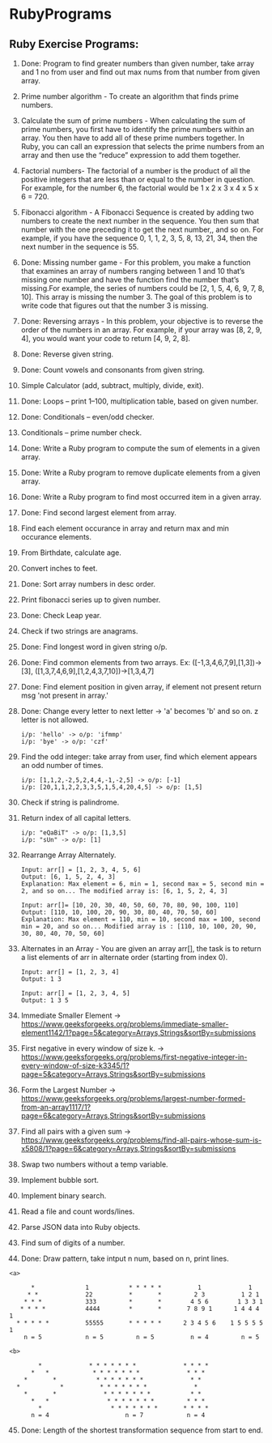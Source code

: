 # RubyPrograms
## Ruby Exercise Programs:


1.  Done: Program to find greater numbers than given number, take array and 1 no from user and find out max nums from that number from given array.

2.  Prime number algorithm - To create an algorithm that finds prime numbers.

3.  Calculate the sum of prime numbers - When calculating the sum of prime numbers, you first have to identify the prime numbers within an array. You then have to add all of these prime numbers together. In Ruby, you can call an expression that selects the prime numbers from an array and then use the “reduce” expression to add them together.

4.  Factorial numbers- The factorial of a number is the product of all the positive integers that are less than or equal to the number in question. For example, for the number 6, the factorial would be 1 x 2 x 3 x 4 x 5 x 6 = 720.

5.  Fibonacci algorithm - A Fibonacci Sequence is created by adding two numbers to create the next number in the sequence. You then sum that number with the one preceding it to get the next number,, and so on. For example, if you have the sequence 0, 1, 1, 2, 3, 5, 8, 13, 21, 34, then the next number in the sequence is 55.

6. Done: Missing number game - For this problem, you make a function that examines an array of numbers ranging between 1 and 10 that’s missing one number and have the function find the number that’s missing.For example, the series of numbers could be [2, 1, 5, 4, 6, 9, 7, 8, 10]. This array is missing the number 3. The goal of this problem is to write code that figures out that the number 3 is missing.

7.  Done: Reversing arrays - In this problem, your objective is to reverse the order of the numbers in an array. For example, if your array was [8, 2, 9, 4], you would want your code to return [4, 9, 2, 8].

8.  Done: Reverse given string.

9.  Done: Count vowels and consonants from given string.

10.  Simple Calculator (add, subtract, multiply, divide, exit).

11.  Done: Loops – print 1–100, multiplication table, based on given number.

12.  Done: Conditionals – even/odd checker.

13.  Conditionals – prime number check.

14.  Done: Write a Ruby program to compute the sum of elements in a given array.

15.  Done: Write a Ruby program to remove duplicate elements from a given array.

16.  Done: Write a Ruby program to find most occurred item in a given array.

17.  Done: Find second largest element from array.

18.  Find each element occurance in array and return max and min occurance elements.

19.  From Birthdate, calculate age.

20.  Convert inches to feet.

21.  Done: Sort array numbers in desc order.

22.  Print fibonacci series up to given number.

23.  Done: Check Leap year.

24.  Check if two strings are anagrams.

25.  Done: Find longest word in given string o/p.

26.  Done: Find common elements from two arrays. Ex: ([-1,3,4,6,7,9],[1,3])->[3], ([1,3,7,4,6,9],[1,2,4,3,7,10])->[1,3,4,7]

27.  Done: Find element position in given array, if element not present return msg 'not present in array.'

28.  Done: Change every letter to next letter -> 'a' becomes 'b' and so on. z letter is not allowed. 
      ```
      i/p: 'hello' -> o/p: 'ifmmp'
      i/p: 'bye' -> o/p: 'czf'
      ```

29.  Find the odd integer: take array from user, find which element appears an odd number of times.
      ```
      i/p: [1,1,2,-2,5,2,4,4,-1,-2,5] -> o/p: [-1]
      i/p: [20,1,1,2,2,3,3,5,1,5,4,20,4,5] -> o/p: [1,5]
      ```

30. Check if string is palindrome.

31. Return index of all capital letters.
    ```
    i/p: "eQaBiT" -> o/p: [1,3,5]
    i/p: "sUn" -> o/p: [1]
    ```

32. Rearrange Array Alternately. 
    ```
    Input: arr[] = [1, 2, 3, 4, 5, 6]
    Output: [6, 1, 5, 2, 4, 3]
    Explanation: Max element = 6, min = 1, second max = 5, second min = 2, and so on... The modified array is: [6, 1, 5, 2, 4, 3]
    
    Input: arr[]= [10, 20, 30, 40, 50, 60, 70, 80, 90, 100, 110]
    Output: [110, 10, 100, 20, 90, 30, 80, 40, 70, 50, 60]
    Explanation: Max element = 110, min = 10, second max = 100, second min = 20, and so on... Modified array is : [110, 10, 100, 20, 90, 30, 80, 40, 70, 50, 60]
    ```

33. Alternates in an Array - You are given an array arr[], the task is to return a list elements of arr in alternate order (starting from index 0).
    ```
    Input: arr[] = [1, 2, 3, 4]
    Output: 1 3

    Input: arr[] = [1, 2, 3, 4, 5]
    Output: 1 3 5
    ```
34. Immediate Smaller Element -> https://www.geeksforgeeks.org/problems/immediate-smaller-element1142/1?page=5&category=Arrays,Strings&sortBy=submissions

35. First negative in every window of size k. -> https://www.geeksforgeeks.org/problems/first-negative-integer-in-every-window-of-size-k3345/1?page=5&category=Arrays,Strings&sortBy=submissions

36. Form the Largest Number -> https://www.geeksforgeeks.org/problems/largest-number-formed-from-an-array1117/1?page=6&category=Arrays,Strings&sortBy=submissions

37. Find all pairs with a given sum -> https://www.geeksforgeeks.org/problems/find-all-pairs-whose-sum-is-x5808/1?page=6&category=Arrays,Strings&sortBy=submissions

38. Swap two numbers without a temp variable.

39. Implement bubble sort.

40. Implement binary search.

41. Read a file and count words/lines.

42. Parse JSON data into Ruby objects.

43. Find sum of digits of a number.

44. Done: Draw pattern, take intput n num, based on n, print lines.

```
<a>

      *              1           * * * * *          1             1
     * *             22          *       *         2 3          1 2 1
    * * *            333         *       *        4 5 6        1 3 3 1
   * * * *           4444        *       *       7 8 9 1      1 4 4 4 1
  * * * * *          55555       * * * * *      2 3 4 5 6    1 5 5 5 5 1                   
    n = 5            n = 5         n = 5          n = 4         n = 5

<b>

        *             * * * * * * *             * * * * 
      *   *            * * * * * * *             * * * 
    *       *           * * * * * * *             * * 
  *           *          * * * * * * *             *
    *       *             * * * * * * *           * *
      *   *                * * * * * * *         * * *
        *                   * * * * * * *       * * * *
      n = 4                     n = 7            n = 4
```

45. Done: Length of the shortest transformation sequence from start to end.
